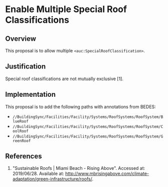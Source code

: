 # Enable Multiple Special Roof Classifications

## Overview

This proposal is to allow multiple `<auc:SpecialRoofClassification>`.

## Justification

Special roof classifications are not mutually exclusive [1].

## Implementation

This proposal is to add the following paths with annotations from BEDES:

- `//BuildingSync/Facilities/Facility/Systems/RoofSystems/RoofSystem/BlueRoof`
- `//BuildingSync/Facilities/Facility/Systems/RoofSystems/RoofSystem/CoolRoof`
- `//BuildingSync/Facilities/Facility/Systems/RoofSystems/RoofSystem/GreenRoof`

## References

1. "Sustainable Roofs | Miami Beach - Rising Above". Accessed at: 2019/06/28. Available at: http://www.mbrisingabove.com/climate-adaptation/green-infrastructure/roofs/.
